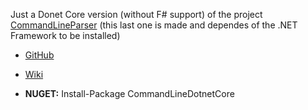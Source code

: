 Just a Donet Core version (without F# support) of the project [CommandLineParser](https://github.com/commandlineparser/commandline) (this last one is made and dependes of the .NET Framework to be installed)

- [GitHub](https://github.com/sfspacov/CommandLineDotnetCore)

- [Wiki](https://github.com/commandlineparser/commandline/wiki)

- **NUGET:** Install-Package CommandLineDotnetCore
